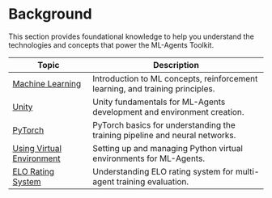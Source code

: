 # Background

This section provides foundational knowledge to help you understand the technologies and concepts that power the ML-Agents Toolkit.

| **Topic**                                                 | **Description**                                                               |
|-----------------------------------------------------------|-------------------------------------------------------------------------------|
| [Machine Learning](Background-Machine-Learning.md)        | Introduction to ML concepts, reinforcement learning, and training principles. |
| [Unity](Background-Unity.md)                              | Unity fundamentals for ML-Agents development and environment creation.        |
| [PyTorch](Background-PyTorch.md)                          | PyTorch basics for understanding the training pipeline and neural networks.   |
| [Using Virtual Environment](Using-Virtual-Environment.md) | Setting up and managing Python virtual environments for ML-Agents.            |
| [ELO Rating System](ELO-Rating-System.md)                 | Understanding ELO rating system for multi-agent training evaluation.          |
